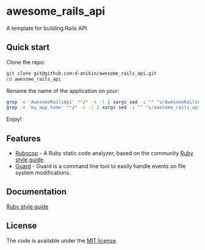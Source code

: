 # awesome_rails_api
A template for building Rails API.

## Quick start

Clone the repo:
```sh
git clone git@github.com:d-anikin/awesome_rails_api.git
cd awesome_rails_api
```

Rename the name of the application on your:
```sh
grep -e 'AwesomeRailsApi' **/* -s -l | xargs sed -i "" "s/AwesomeRailsApi/MyAppName/"
grep -e 'my_app_name' **/* -s -l | xargs sed -i "" "s/awesome_rails_api/my_app_name/"
```

Enjoy!

## Features

* [Rubocop](http://rubocop.readthedocs.io) - A Ruby static code analyzer, based on the community [Ruby style guide](https://github.com/bbatsov/ruby-style-guide).
* [Guard](http://guardgem.org) - Guard is a command line tool to easily handle events on file system modifications.

## Documentation

[Ruby style guide](https://github.com/bbatsov/ruby-style-guide)


## License

The code is available under the [MIT license](LICENSE).
